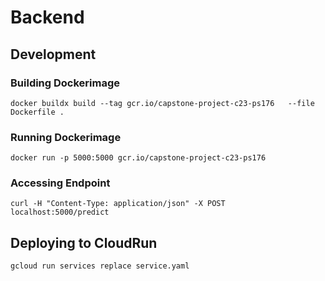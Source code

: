 # Backend

## Development

### Building Dockerimage

```
docker buildx build --tag gcr.io/capstone-project-c23-ps176   --file Dockerfile .
```

### Running Dockerimage

```
docker run -p 5000:5000 gcr.io/capstone-project-c23-ps176  
```

### Accessing Endpoint

```
curl -H "Content-Type: application/json" -X POST localhost:5000/predict
```

## Deploying to CloudRun

```
gcloud run services replace service.yaml
```
